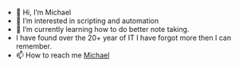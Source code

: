 - 👋 Hi, I’m Michael
- 👀 I’m interested in scripting and automation
- 🌱 I’m currently learning how to do better note taking.
- I have found over the 20+ year of IT I have forgot more then I can remember.
- 📫 How to reach me [Michael](medicinman7@protonmail.com)

<!---
medicinman7/medicinman7 is a ✨ special ✨ repository because its `README.md` (this file) appears on your GitHub profile.
You can click the Preview link to take a look at your changes.
--->
